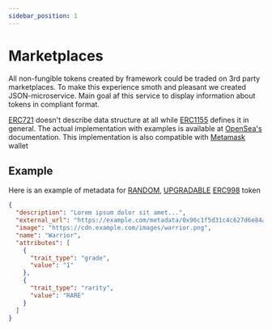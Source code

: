 ```yaml
---
sidebar_position: 1
---
```


# Marketplaces

All non-fungible tokens created by framework could be traded on 3rd party marketplaces. To make this experience smoth
and pleasant we created JSON-microservice. Main goal af this service to display information about tokens in compliant
format.

[ERC721](https://eips.ethereum.org/EIPS/eip-721) doesn't describe data structure at all
while [ERC1155](https://eips.ethereum.org/EIPS/eip-1155) defines it in general. The actual implementation with
examples is available at [OpenSea's](https://docs.opensea.io/docs/category/metadata-standards) documentation. This
implementation is also compatible
with [Metamask](https://metamask.zendesk.com/hc/en-us/articles/360058238591-NFT-tokens-in-your-MetaMask-wallet) wallet

## Example

Here is an example of metadata for [RANDOM](/admin/integrations/chain-link/), [UPGRADABLE](/admin/simple-mechanics/grade/) [ERC998](/admin/category/erc998/) token

```json
{
  "description": "Lorem ipsum dolor sit amet...",
  "external_url": "https://example.com/metadata/0x96c1f5d31c4c627d6e84a046d4790cac4f17d3ed/1",
  "image": "https://cdn.example.com/images/warrior.png",
  "name": "Warrior",
  "attributes": [
    {
      "trait_type": "grade",
      "value": "1"
    },
    {
      "trait_type": "rarity",
      "value": "RARE"
    }
  ]
}
```
